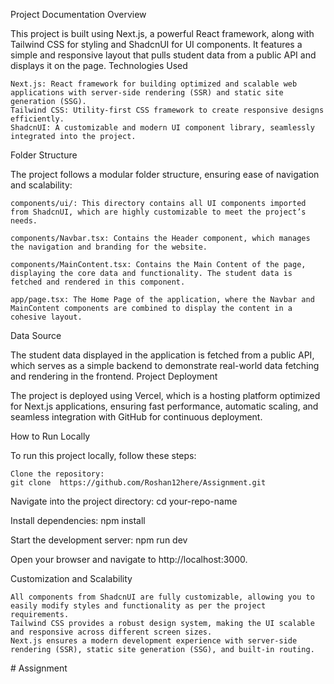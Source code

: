 Project Documentation
Overview

This project is built using Next.js, a powerful React framework, along with Tailwind CSS for styling and ShadcnUI for UI components. It features a simple and responsive layout that pulls student data from a public API and displays it on the page.
Technologies Used

    Next.js: React framework for building optimized and scalable web applications with server-side rendering (SSR) and static site generation (SSG).
    Tailwind CSS: Utility-first CSS framework to create responsive designs efficiently.
    ShadcnUI: A customizable and modern UI component library, seamlessly integrated into the project.

Folder Structure

The project follows a modular folder structure, ensuring ease of navigation and scalability:

    components/ui/: This directory contains all UI components imported from ShadcnUI, which are highly customizable to meet the project’s needs.

    components/Navbar.tsx: Contains the Header component, which manages the navigation and branding for the website.

    components/MainContent.tsx: Contains the Main Content of the page, displaying the core data and functionality. The student data is fetched and rendered in this component.

    app/page.tsx: The Home Page of the application, where the Navbar and MainContent components are combined to display the content in a cohesive layout.

Data Source

The student data displayed in the application is fetched from a public API, which serves as a simple backend to demonstrate real-world data fetching and rendering in the frontend.
Project Deployment

The project is deployed using Vercel, which is a hosting platform optimized for Next.js applications, ensuring fast performance, automatic scaling, and seamless integration with GitHub for continuous deployment.


How to Run Locally

To run this project locally, follow these steps:

    Clone the repository:
    git clone  https://github.com/Roshan12here/Assignment.git

Navigate into the project directory:
cd your-repo-name

Install dependencies:
npm install

Start the development server:
npm run dev


Open your browser and navigate to http://localhost:3000.

Customization and Scalability

    All components from ShadcnUI are fully customizable, allowing you to easily modify styles and functionality as per the project requirements.
    Tailwind CSS provides a robust design system, making the UI scalable and responsive across different screen sizes.
    Next.js ensures a modern development experience with server-side rendering (SSR), static site generation (SSG), and built-in routing.
#   A s s i g n m e n t  
 